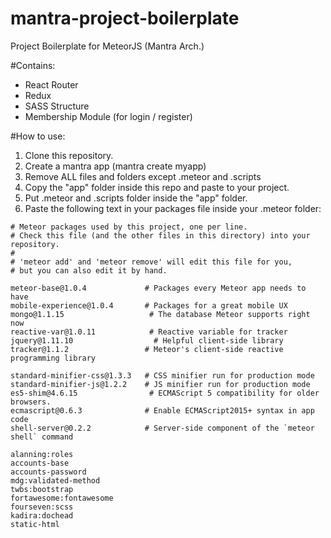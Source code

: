 # mantra-project-boilerplate

Project Boilerplate for MeteorJS (Mantra Arch.)

#Contains:
* React Router
* Redux
* SASS Structure
* Membership Module (for login / register)

#How to use:

1. Clone this repository.
2. Create a mantra app (mantra create myapp)
3. Remove ALL files and folders except .meteor and .scripts
4. Copy the "app" folder inside this repo and paste to your project.
5. Put .meteor and .scripts folder inside the "app" folder.
6. Paste the following text in your packages file inside your .meteor folder:

```
# Meteor packages used by this project, one per line.
# Check this file (and the other files in this directory) into your repository.
#
# 'meteor add' and 'meteor remove' will edit this file for you,
# but you can also edit it by hand.

meteor-base@1.0.4             # Packages every Meteor app needs to have
mobile-experience@1.0.4       # Packages for a great mobile UX
mongo@1.1.15                   # The database Meteor supports right now
reactive-var@1.0.11            # Reactive variable for tracker
jquery@1.11.10                  # Helpful client-side library
tracker@1.1.2                 # Meteor's client-side reactive programming library

standard-minifier-css@1.3.3   # CSS minifier run for production mode
standard-minifier-js@1.2.2    # JS minifier run for production mode
es5-shim@4.6.15                # ECMAScript 5 compatibility for older browsers.
ecmascript@0.6.3              # Enable ECMAScript2015+ syntax in app code
shell-server@0.2.2            # Server-side component of the `meteor shell` command

alanning:roles
accounts-base
accounts-password
mdg:validated-method
twbs:bootstrap
fortawesome:fontawesome
fourseven:scss
kadira:dochead
static-html
```
